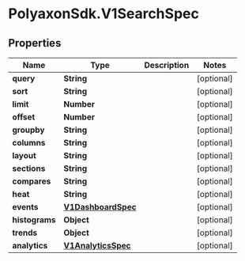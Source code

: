 # PolyaxonSdk.V1SearchSpec

## Properties

Name | Type | Description | Notes
------------ | ------------- | ------------- | -------------
**query** | **String** |  | [optional] 
**sort** | **String** |  | [optional] 
**limit** | **Number** |  | [optional] 
**offset** | **Number** |  | [optional] 
**groupby** | **String** |  | [optional] 
**columns** | **String** |  | [optional] 
**layout** | **String** |  | [optional] 
**sections** | **String** |  | [optional] 
**compares** | **String** |  | [optional] 
**heat** | **String** |  | [optional] 
**events** | [**V1DashboardSpec**](V1DashboardSpec.md) |  | [optional] 
**histograms** | **Object** |  | [optional] 
**trends** | **Object** |  | [optional] 
**analytics** | [**V1AnalyticsSpec**](V1AnalyticsSpec.md) |  | [optional] 


